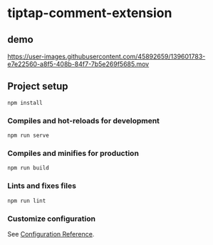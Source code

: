 # tiptap-comment-extension

## demo


https://user-images.githubusercontent.com/45892659/139601783-e7e22560-a8f5-408b-84f7-7b5e269f5685.mov


## Project setup
```
npm install
```

### Compiles and hot-reloads for development
```
npm run serve
```

### Compiles and minifies for production
```
npm run build
```

### Lints and fixes files
```
npm run lint
```

### Customize configuration
See [Configuration Reference](https://cli.vuejs.org/config/).
